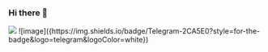 ### Hi there 👋

<img src="{https://img.shields.io/badge/Telegram-2CA5E0?style=for-the-badge&logo=telegram&logoColor=white}" />
![image]({https://img.shields.io/badge/Telegram-2CA5E0?style=for-the-badge&logo=telegram&logoColor=white})

<!--
**SemenovRustam/SemenovRustam** is a ✨ _special_ ✨ repository because its `README.md` (this file) appears on your GitHub profile.

Here are some ideas to get you started:

- 🔭 I’m currently working on ...
- 🌱 I’m currently learning ...
- 👯 I’m looking to collaborate on ...
- 🤔 I’m looking for help with ...
- 💬 Ask me about ...
- 📫 How to reach me: ...
- 😄 Pronouns: ...
- ⚡ Fun fact: ...
-->
